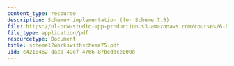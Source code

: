 ```yaml
---
content_type: resource
description: Scheme+ implementation (for Scheme 7.5)
file: https://ol-ocw-studio-app-production.s3.amazonaws.com/courses/6-821-programming-languages-fall-2002/c4218462daca49ef476687beddce000d_scheme12workswithscheme75.pdf
file_type: application/pdf
resourcetype: Document
title: scheme12workswithscheme75.pdf
uid: c4218462-daca-49ef-4766-87beddce000d
---
```

